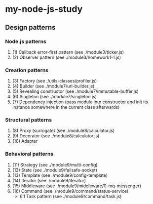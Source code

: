 # my-node-js-study

## Design patterns

### Node.js patterns

1. (1) Callback error-first pattern (see ./module3/ticker.js)
2. (2) Observer pattern (see ./module3/homework1-1.js)

### Creation patterns

1. (3) Factory (see ./utils-classes/profiler.js)
2. (4) Builder (see ./module7/url-builder.js)
3. (5) Revealing constructor (see ./module7/immutable-buffer.js)
4. (6) Singleton (see ./module7/singleton.js)
5. (7) Dependency injection (pass module into constructor and init its instance somewhere in the current class afterwards)

### Structural patterns

1. (8) Proxy (surrogate) (see ./module8/calculator.js)
2. (9) Decorator (see ./module8/calculator.js)
3. (10) Adapter

### Behavioral patterns

1. (11) Strategy (see ./module9/multi-config)
2. (12) State (see ./module9/failsafe-socket)
3. (13) Template (see ./module9/config-template)
4. (14) Iterator (see ./module9/iterator)
5. (15) Middleware (see ./module9/middleware/0-mq-messenger)
6. (16) Command (see ./module9/command/status-service)
    - 6.1 Task pattern (see ./module9/command/task.js)

